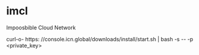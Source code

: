 # imcl

Impoosbible Cloud Network

curl-o- https:
//console.icn.global/downloads/install/start.sh | bash -s -- -p <private_key>







